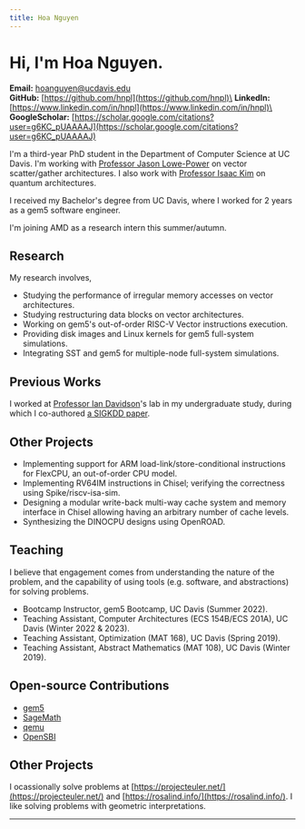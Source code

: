 ```yaml
---
title: Hoa Nguyen
---
```


# Hi, I'm Hoa Nguyen.

**Email:** hoanguyen@ucdavis.edu\
**GitHub:** [https://github.com/hnpl](https://github.com/hnpl)\
**LinkedIn:** [https://www.linkedin.com/in/hnpl](https://www.linkedin.com/in/hnpl)\
**GoogleScholar:** [https://scholar.google.com/citations?user=g6KC_pUAAAAJ](https://scholar.google.com/citations?user=g6KC_pUAAAAJ)

I'm a third-year PhD student in the Department of Computer Science at UC Davis.
I'm working with [Professor Jason Lowe-Power](https://arch.cs.ucdavis.edu/people/jason-lowe-power) on vector scatter/gather architectures.
I also work with [Professor Isaac Kim](https://hackmd.io/39K7_jYrS3K3k4Jbn66iHQ?view) on quantum architectures.

I received my Bachelor's degree from UC Davis, where I worked for 2 years as a gem5 software engineer.

I'm joining AMD as a research intern this summer/autumn.

## Research

My research involves,

- Studying the performance of irregular memory accesses on vector architectures.
- Studying restructuring data blocks on vector architectures.
- Working on gem5's out-of-order RISC-V Vector instructions execution.
- Providing disk images and Linux kernels for gem5 full-system simulations.
- Integrating SST and gem5 for multiple-node full-system simulations.

## Previous Works

I worked at [Professor Ian Davidson](https://faculty.engineering.ucdavis.edu/davidson/)'s lab in my undergraduate study, during which I co-authored [a SIGKDD paper](https://scholar.google.com/citations?view_op=view_citation&hl=en&user=g6KC_pUAAAAJ&citation_for_view=g6KC_pUAAAAJ:u5HHmVD_uO8C).

## Other Projects

- Implementing support for ARM load-link/store-conditional instructions for FlexCPU, an out-of-order CPU model.
- Implementing RV64IM instructions in Chisel; verifying the correctness using Spike/riscv-isa-sim.
- Designing a modular write-back multi-way cache system and memory interface in Chisel allowing having an arbitrary number of cache levels.
- Synthesizing the DINOCPU designs using OpenROAD.

## Teaching

I believe that engagement comes from understanding the nature of the problem, and the capability of using tools (e.g. software, and abstractions) for solving problems.

- Bootcamp Instructor, gem5 Bootcamp, UC Davis (Summer 2022).
- Teaching Assistant, Computer Architectures (ECS 154B/ECS 201A), UC Davis (Winter 2022 & 2023).
- Teaching Assistant, Optimization (MAT 168), UC Davis (Spring 2019).
- Teaching Assistant, Abstract Mathematics (MAT 108), UC Davis (Winter 2019).

## Open-source Contributions

- [gem5](https://github.com/gem5/gem5)
- [SageMath](https://github.com/sagemath/sage/)
- [qemu](https://github.com/qemu/qemu)
- [OpenSBI](https://github.com/riscv-software-src/opensbi)

## Other Projects

I ocassionally solve problems at [https://projecteuler.net/](https://projecteuler.net/) and [https://rosalind.info/](https://rosalind.info/).
I like solving problems with geometric interpretations.

---

